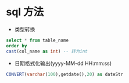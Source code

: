 # sql 方法
+ 类型转换
```sql
select * from table_name
order by
cast(col_name as int) -- 转为int
```
+ 日期格式化输出(yyyy-MM-dd HH:mm:ss)
```sql
CONVERT(varchar(100),getdate(),20) as dateStr
```
